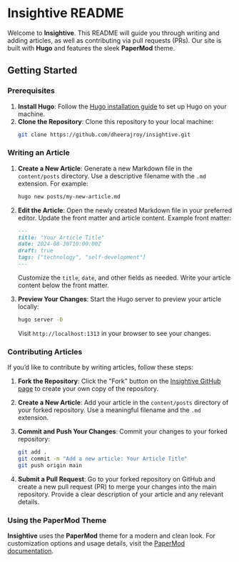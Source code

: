 # Insightive README

Welcome to **Insightive**. This README will guide you through writing and adding articles, as well as contributing via pull requests (PRs). Our site is built with **Hugo** and features the sleek **PaperMod** theme.

## Getting Started

### Prerequisites

1. **Install Hugo**: Follow the [Hugo installation guide](https://gohugo.io/getting-started/installing/) to set up Hugo on your machine.
2. **Clone the Repository**: Clone this repository to your local machine:
   ```bash
   git clone https://github.com/dheerajroy/insightive.git
   ```

### Writing an Article

1. **Create a New Article**:
   Generate a new Markdown file in the `content/posts` directory. Use a descriptive filename with the `.md` extension. For example:
   ```bash
   hugo new posts/my-new-article.md
   ```

2. **Edit the Article**:
   Open the newly created Markdown file in your preferred editor. Update the front matter and article content. Example front matter:
   ```markdown
   ---
   title: "Your Article Title"
   date: 2024-08-30T10:00:00Z
   draft: true
   tags: ["technology", "self-development"]
   ---
   ```

   Customize the `title`, `date`, and other fields as needed. Write your article content below the front matter.

3. **Preview Your Changes**:
   Start the Hugo server to preview your article locally:
   ```bash
   hugo server -D
   ```
   Visit `http://localhost:1313` in your browser to see your changes.

### Contributing Articles

If you’d like to contribute by writing articles, follow these steps:

1. **Fork the Repository**: Click the "Fork" button on the [Insightive GitHub page](https://github.com/dheerajroy/insightive) to create your own copy of the repository.

2. **Create a New Article**:
   Add your article in the `content/posts` directory of your forked repository. Use a meaningful filename and the `.md` extension.

3. **Commit and Push Your Changes**:
   Commit your changes to your forked repository:
   ```bash
   git add .
   git commit -m "Add a new article: Your Article Title"
   git push origin main
   ```

4. **Submit a Pull Request**:
   Go to your forked repository on GitHub and create a new pull request (PR) to merge your changes into the main repository. Provide a clear description of your article and any relevant details.

### Using the PaperMod Theme

**Insightive** uses the **PaperMod** theme for a modern and clean look. For customization options and usage details, visit the [PaperMod documentation](https://adityatelange.github.io/hugo-PaperMod/).
